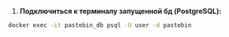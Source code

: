 1. **Подключиться к терминалу запущенной бд (PostgreSQL):**
```bash
docker exec -it pastebin_db psql -U user -d pastebin
``` 